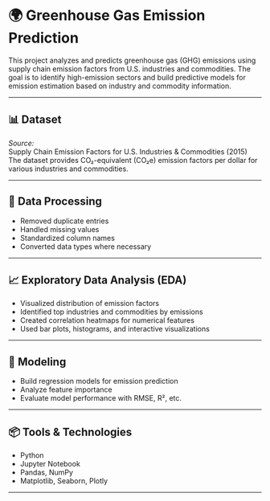 # 🌍 Greenhouse Gas Emission Prediction

This project analyzes and predicts greenhouse gas (GHG) emissions using supply chain emission factors from U.S. industries and commodities. The goal is to identify high-emission sectors and build predictive models for emission estimation based on industry and commodity information.

---

## 📊 Dataset

*Source:*  
Supply Chain Emission Factors for U.S. Industries & Commodities (2015)  
The dataset provides CO₂-equivalent (CO₂e) emission factors per dollar for various industries and commodities.

---

## 🧹 Data Processing

- Removed duplicate entries
- Handled missing values
- Standardized column names
- Converted data types where necessary

---

## 📈 Exploratory Data Analysis (EDA)

- Visualized distribution of emission factors  
- Identified top industries and commodities by emissions  
- Created correlation heatmaps for numerical features  
- Used bar plots, histograms, and interactive visualizations

---

## 🤖 Modeling

- Build regression models for emission prediction  
- Analyze feature importance  
- Evaluate model performance with RMSE, R², etc.

---

## 📦 Tools & Technologies

- Python  
- Jupyter Notebook  
- Pandas, NumPy  
- Matplotlib, Seaborn, Plotly

---
